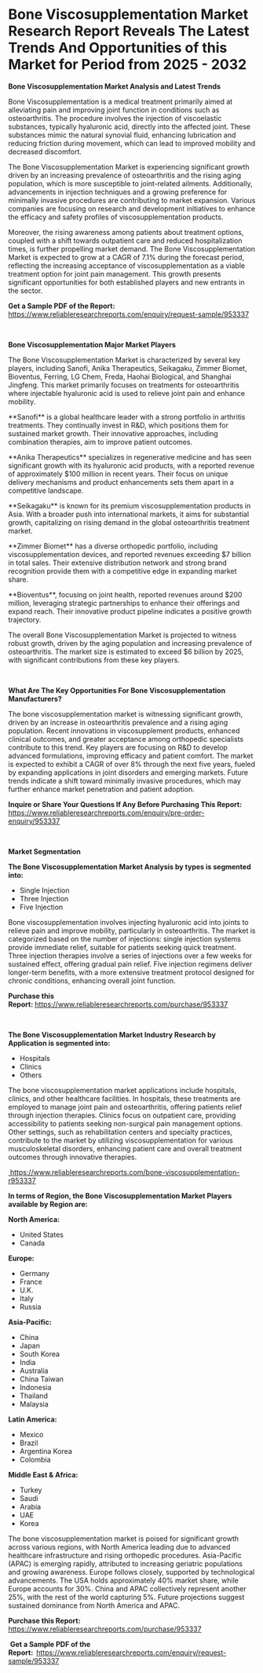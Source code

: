 <p><h1>Bone Viscosupplementation Market Research Report Reveals The Latest Trends And Opportunities of this Market for Period from 2025 - 2032</h1></p><p><strong>Bone Viscosupplementation Market Analysis and Latest Trends</strong></p>
<p><p>Bone Viscosupplementation is a medical treatment primarily aimed at alleviating pain and improving joint function in conditions such as osteoarthritis. The procedure involves the injection of viscoelastic substances, typically hyaluronic acid, directly into the affected joint. These substances mimic the natural synovial fluid, enhancing lubrication and reducing friction during movement, which can lead to improved mobility and decreased discomfort.</p><p>The Bone Viscosupplementation Market is experiencing significant growth driven by an increasing prevalence of osteoarthritis and the rising aging population, which is more susceptible to joint-related ailments. Additionally, advancements in injection techniques and a growing preference for minimally invasive procedures are contributing to market expansion. Various companies are focusing on research and development initiatives to enhance the efficacy and safety profiles of viscosupplementation products.</p><p>Moreover, the rising awareness among patients about treatment options, coupled with a shift towards outpatient care and reduced hospitalization times, is further propelling market demand. The Bone Viscosupplementation Market is expected to grow at a CAGR of 7.1% during the forecast period, reflecting the increasing acceptance of viscosupplementation as a viable treatment option for joint pain management. This growth presents significant opportunities for both established players and new entrants in the sector.</p></p>
<p><strong>Get a Sample PDF of the Report:&nbsp;</strong> <a href="https://www.reliableresearchreports.com/enquiry/request-sample/953337?utm_campaign=3029&utm_medium=2&utm_source=Github&utm_content=ia&utm_term=19042025&utm_id=bone-viscosupplementation">https://www.reliableresearchreports.com/enquiry/request-sample/953337</a></p>
<p>&nbsp;</p>
<p><strong>Bone Viscosupplementation Major Market Players</strong></p>
<p><p>The Bone Viscosupplementation Market is characterized by several key players, including Sanofi, Anika Therapeutics, Seikagaku, Zimmer Biomet, Bioventus, Ferring, LG Chem, Freda, Haohai Biological, and Shanghai Jingfeng. This market primarily focuses on treatments for osteoarthritis where injectable hyaluronic acid is used to relieve joint pain and enhance mobility.</p><p>**Sanofi** is a global healthcare leader with a strong portfolio in arthritis treatments. They continually invest in R&D, which positions them for sustained market growth. Their innovative approaches, including combination therapies, aim to improve patient outcomes.</p><p>**Anika Therapeutics** specializes in regenerative medicine and has seen significant growth with its hyaluronic acid products, with a reported revenue of approximately $100 million in recent years. Their focus on unique delivery mechanisms and product enhancements sets them apart in a competitive landscape.</p><p>**Seikagaku** is known for its premium viscosupplementation products in Asia. With a broader push into international markets, it aims for substantial growth, capitalizing on rising demand in the global osteoarthritis treatment market.</p><p>**Zimmer Biomet** has a diverse orthopedic portfolio, including viscosupplementation devices, and reported revenues exceeding $7 billion in total sales. Their extensive distribution network and strong brand recognition provide them with a competitive edge in expanding market share.</p><p>**Bioventus**, focusing on joint health, reported revenues around $200 million, leveraging strategic partnerships to enhance their offerings and expand reach. Their innovative product pipeline indicates a positive growth trajectory.</p><p>The overall Bone Viscosupplementation Market is projected to witness robust growth, driven by the aging population and increasing prevalence of osteoarthritis. The market size is estimated to exceed $6 billion by 2025, with significant contributions from these key players.</p></p>
<p>&nbsp;</p>
<p><strong>What Are The Key Opportunities For Bone Viscosupplementation Manufacturers?</strong></p>
<p><p>The bone viscosupplementation market is witnessing significant growth, driven by an increase in osteoarthritis prevalence and a rising aging population. Recent innovations in viscosupplement products, enhanced clinical outcomes, and greater acceptance among orthopedic specialists contribute to this trend. Key players are focusing on R&D to develop advanced formulations, improving efficacy and patient comfort. The market is expected to exhibit a CAGR of over 8% through the next five years, fueled by expanding applications in joint disorders and emerging markets. Future trends indicate a shift toward minimally invasive procedures, which may further enhance market penetration and patient adoption.</p></p>
<p><strong>Inquire or Share Your Questions If Any Before Purchasing This Report:</strong> <a href="https://www.reliableresearchreports.com/enquiry/pre-order-enquiry/953337?utm_campaign=3029&utm_medium=2&utm_source=Github&utm_content=ia&utm_term=19042025&utm_id=bone-viscosupplementation">https://www.reliableresearchreports.com/enquiry/pre-order-enquiry/953337</a></p>
<p>&nbsp;</p>
<p><strong>Market Segmentation</strong></p>
<p><strong>The Bone Viscosupplementation Market Analysis by types is segmented into:</strong></p>
<p><ul><li>Single Injection</li><li>Three Injection</li><li>Five Injection</li></ul></p>
<p><p>Bone viscosupplementation involves injecting hyaluronic acid into joints to relieve pain and improve mobility, particularly in osteoarthritis. The market is categorized based on the number of injections: single injection systems provide immediate relief, suitable for patients seeking quick treatment. Three injection therapies involve a series of injections over a few weeks for sustained effect, offering gradual pain relief. Five injection regimens deliver longer-term benefits, with a more extensive treatment protocol designed for chronic conditions, enhancing overall joint function.</p></p>
<p><strong>Purchase this Report:&nbsp;</strong><a href="https://www.reliableresearchreports.com/purchase/953337?utm_campaign=3029&utm_medium=2&utm_source=Github&utm_content=ia&utm_term=19042025&utm_id=bone-viscosupplementation">https://www.reliableresearchreports.com/purchase/953337</a></p>
<p>&nbsp;</p>
<p><strong>The Bone Viscosupplementation Market Industry Research by Application is segmented into:</strong></p>
<p><ul><li>Hospitals</li><li>Clinics</li><li>Others</li></ul></p>
<p><p>The bone viscosupplementation market applications include hospitals, clinics, and other healthcare facilities. In hospitals, these treatments are employed to manage joint pain and osteoarthritis, offering patients relief through injection therapies. Clinics focus on outpatient care, providing accessibility to patients seeking non-surgical pain management options. Other settings, such as rehabilitation centers and specialty practices, contribute to the market by utilizing viscosupplementation for various musculoskeletal disorders, enhancing patient care and overall treatment outcomes through innovative therapies.</p></p>
<p><a href="https://www.reliableresearchreports.com/bone-viscosupplementation-r953337?utm_campaign=3029&utm_medium=2&utm_source=Github&utm_content=ia&utm_term=19042025&utm_id=bone-viscosupplementation">&nbsp;https://www.reliableresearchreports.com/bone-viscosupplementation-r953337</a></p>
<p><strong>In terms of Region, the Bone Viscosupplementation Market Players available by Region are:</strong></p>
<p>
    <p> <strong> North America: </strong>
        <ul>
            <li>United States</li>
            <li>Canada</li>
        </ul>
        </p> 
    <p> <strong> Europe: </strong>
        <ul>
            <li>Germany</li>
            <li>France</li>
            <li>U.K.</li>
            <li>Italy</li>
            <li>Russia</li>
        </ul>
        </p> 
    <p> <strong> Asia-Pacific: </strong>
        <ul>
            <li>China</li>
            <li>Japan</li>
            <li>South Korea</li>
            <li>India</li>
            <li>Australia</li>
            <li>China Taiwan</li>
            <li>Indonesia</li>
            <li>Thailand</li>
            <li>Malaysia</li>
        </ul>
        </p> 
    <p> <strong> Latin America: </strong>
        <ul>
            <li>Mexico</li>
            <li>Brazil</li>
            <li>Argentina Korea</li>
            <li>Colombia</li>
        </ul>
        </p> 
    <p> <strong> Middle East & Africa: </strong>
        <ul>
            <li>Turkey</li>
            <li>Saudi</li>
            <li>Arabia</li>
            <li>UAE</li>
            <li>Korea</li>
        </ul>
    </p>
    </p>
<p><p>The bone viscosupplementation market is poised for significant growth across various regions, with North America leading due to advanced healthcare infrastructure and rising orthopedic procedures. Asia-Pacific (APAC) is emerging rapidly, attributed to increasing geriatric populations and growing awareness. Europe follows closely, supported by technological advancements. The USA holds approximately 40% market share, while Europe accounts for 30%. China and APAC collectively represent another 25%, with the rest of the world capturing 5%. Future projections suggest sustained dominance from North America and APAC.</p></p>
<p><strong>Purchase this Report: </strong><a href="https://www.reliableresearchreports.com/purchase/953337?utm_campaign=3029&utm_medium=2&utm_source=Github&utm_content=ia&utm_term=19042025&utm_id=bone-viscosupplementation">https://www.reliableresearchreports.com/purchase/953337</a></p>
<p>&nbsp;<strong>Get a Sample PDF of the Report:&nbsp;&nbsp;</strong><a href="https://www.reliableresearchreports.com/enquiry/request-sample/953337?utm_campaign=3029&utm_medium=2&utm_source=Github&utm_content=ia&utm_term=19042025&utm_id=bone-viscosupplementation">https://www.reliableresearchreports.com/enquiry/request-sample/953337</a></p>
<p><strong></strong></p>
<p><p></p><p></p><p></p></p>